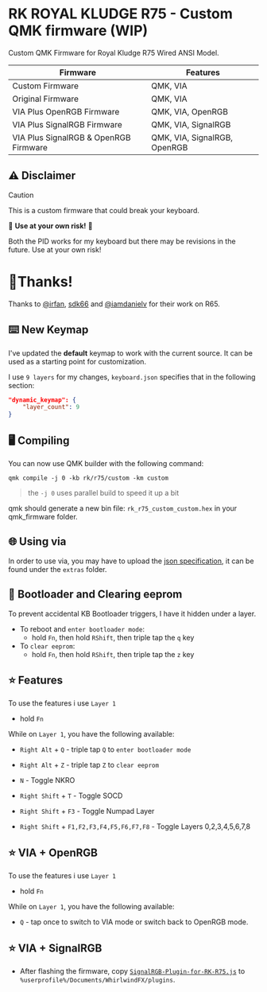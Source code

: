 # RK ROYAL KLUDGE R75 - Custom QMK firmware (WIP)
Custom QMK Firmware for Royal Kludge R75 Wired ANSI Model.

| Firmware        | Features              |
|---------------|-----------------------|
| Custom Firmware   | QMK, VIA      | 
| Original Firmware   | QMK, VIA      | 
| VIA Plus OpenRGB Firmware   | QMK, VIA, OpenRGB     | 
| VIA Plus SignalRGB Firmware   | QMK, VIA, SignalRGB     | 
| VIA Plus SignalRGB & OpenRGB Firmware  | QMK, VIA, SignalRGB, OpenRGB     | 

## ⚠️ Disclaimer
> [!CAUTION]
> This is a custom firmware that could break your keyboard.
>
> 🛑 **Use at your own risk!** 🛑
>
> Both the PID works for my keyboard but there may be revisions in the future. Use at your own risk!

# 🥳Thanks!
Thanks to [@irfan](https://github.com/irfanjmdn/), [sdk66](https://github.com/sdk66/) and [@iamdanielv](https://github.com/iamdanielv) for their work on R65.

## ⌨️ New Keymap

I've updated the **default** keymap to work with the current source. It can be used as a starting point for customization.

I use `9 layers` for my changes, `keyboard.json` specifies that in the following section:

```json
"dynamic_keymap": {
    "layer_count": 9
}
```

## 🖥️ Compiling

You can now use QMK builder with the following command:

```shell
qmk compile -j 0 -kb rk/r75/custom -km custom
```

> the `-j 0` uses parallel build to speed it up a bit

qmk should generate a new bin file: `rk_r75_custom_custom.hex` in your qmk_firmware folder.

## 🌐 Using via

In order to use via, you may have to upload the [json specification](Custom%20VIA%20Layout.json), it can be found under the `extras` folder.

## 🥾 Bootloader and Clearing eeprom

To prevent accidental KB Bootloader triggers, I have it hidden under a layer.

- To reboot and `enter bootloader mode`:
  - hold `Fn`, then hold `RShift`, then triple tap the `q` key
- To `clear eeprom`:
  - hold `Fn`, then hold `RShift`, then triple tap the `z` key

## ⭐ Features

To use the features i use `Layer 1`
- hold `Fn`

While on `Layer 1`, you have the following available:

-  `Right Alt` + `Q` - triple tap `Q` to `enter bootloader mode`
- `Right Alt` + `Z` - triple tap `Z` to `clear eeprom`

- `N` - Toggle NKRO
- `Right Shift` + `T` - Toggle SOCD
- `Right Shift` + `F3` - Toggle Numpad Layer
- `Right Shift` + `F1,F2,F3,F4,F5,F6,F7,F8` - Toggle Layers 0,2,3,4,5,6,7,8

## ⭐ VIA + OpenRGB
To use the features i use `Layer 1`
- hold `Fn`

While on `Layer 1`, you have the following available:

-  `Q` - tap once to switch to VIA mode or switch back to OpenRGB mode.

## ⭐ VIA + SignalRGB

-  After flashing the firmware, copy [`SignalRGB-Plugin-for-RK-R75.js`](SignalRGB%20Plugin%20for%20RK%20R75.js) to `%userprofile%/Documents/WhirlwindFX/plugins`.
